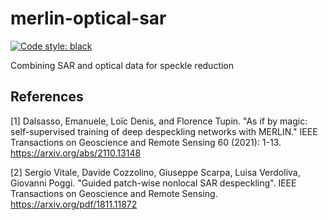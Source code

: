# merlin-optical-sar
[![Code style: black](https://img.shields.io/badge/code%20style-black-000000.svg)](https://github.com/psf/black)

Combining SAR and optical data for speckle reduction

## References

[1] Dalsasso, Emanuele, Loïc Denis, and Florence Tupin. "As if by magic: self-supervised training of deep despeckling networks with MERLIN." IEEE Transactions on Geoscience and Remote Sensing 60 (2021): 1-13. https://arxiv.org/abs/2110.13148 

[2] Sergio Vitale, Davide Cozzolino, Giuseppe Scarpa, Luisa Verdoliva, Giovanni Poggi. "Guided patch-wise nonlocal SAR despeckling". IEEE Transactions on Geoscience and Remote Sensing. https://arxiv.org/pdf/1811.11872
